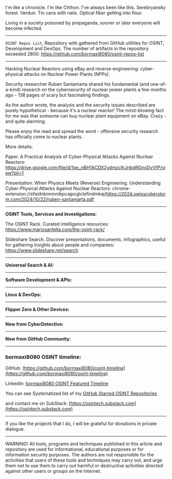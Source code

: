 
I'm like a chronicle. I'm like Chthon. I've always been like this. Serebryansky forest. Verdun. Tin cans with nails. Optical fiber getting into flour.


Living in a society poisoned by propaganda, sooner or later everyone will become infected.

----

```OSINT Repos List```, Repository with gathered from GitHub utilities for OSINT, Development and DevOps. The number of artifacts in the repository exceeded 2800: https://github.com/bormaxi8080/osint-repos-list

----

Hacking Nuclear Reactors using eBay and reverse engineering: cyber-physical attacks on Nuclear Power Plants (NPPs). 
  
Security researcher Ruben Santamarta shared his fundamental (and one-of-a-kind) research on the cybersecurity of nuclear power plants a few months ago - 138 pages of scary but fascinating findings.  
  
As the author wrote, the analysis and the security issues described are purely hypothetical - because it's a nuclear reactor! The mind-blowing fact for me was that someone can buy nuclear plant equipment on eBay. Crazy - and quite alarming.  
  
Please enjoy the read and spread the word - offensive security research has officially come to nuclear plants.  
  
More details:

Paper. A Practical Analysis of Cyber-Physical Attacks Against Nuclear Reactors: https://drive.google.com/file/d/1qe_nBH1ACDX2ydmzcIhJnbdRGnoDvVfP/view?pli=1

Presentation: When Physics Meets (Reverse) Engineering. Understanding Cyber-Physical Attacks Against Nuclear Reactors: chrome-extension://efaidnbmnnnibpcajpcglclefindmkaj/https://2024.swisscyberstorm.com/2024/10/22/ruben-santamarta.pdf

----

**OSINT Tools, Services and Investigations:**

The OSINT Rack. Curated intelligence resources: https://www.mariosantella.com/the-osint-rack/

Slideshare Search. Discover presentations, documents, infographics, useful for gathering insights about people and companies: https://www.slideshare.net/search

----

**Universal Search & AI:**



----

**Software Development & APIs:**



----

**Linux & DevOps:**



----

**Flipper Zero & Other Devices:**



----

**New from CyberDetective:**



----

**New from GitHub Community:**



----
### bormaxi8080 OSINT timeline:

GitHub: [https://github.com/bormaxi8080/osint-timeline](https://github.com/bormaxi8080/osint-timeline)

LinkedIn: [bormaxi8080 OSINT Featured Timeline](https://www.linkedin.com/in/osintech/details/featured/)

You can see Systematized list of my [GitHub Starred OSINT Repositories](https://github.com/bormaxi8080/osint-repos-list)

and contact me on SubStack: [https://osintech.substack.com](https://osintech.substack.com)

----

If you like the projects that I do, I will be grateful for donations in private dialogue.

----

WARNING! All tools, programs and techniques published in this article and repository are used for informational, educational purposes or for information security purposes. The authors are not responsible for the activities that users of these tools and techniques may carry out, and urge them not to use them to carry out harmful or destructive activities directed against other users or groups on the Internet.
